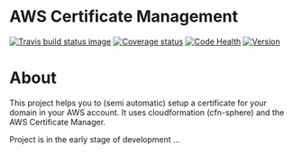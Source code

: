 AWS Certificate Management
==========================

[![Travis build status image](https://travis-ci.org/ImmobilienScout24/aws-certificate-management.png?branch=master "Travis build status")](https://travis-ci.org/ImmobilienScout24/aws-certificate-management)
[![Coverage status](https://coveralls.io/repos/ImmobilienScout24/aws-certificate-management/badge.png?branch=master "Coverage status")](https://coveralls.io/r/ImmobilienScout24/aws-certificate-management?branch=master)
[![Code Health](https://landscape.io/github/ImmobilienScout24/aws-certificate-management/master/landscape.svg?style=flat "Coverage status")](https://landscape.io/github/ImmobilienScout24/aws-certificate-management/master)
[![Version](https://img.shields.io/pypi/v/aws-certificate-management.svg "Version")](https://pypi.python.org/pypi/aws-certificate-management)

About
=====

This project helps you to (semi automatic) setup a certificate for your domain in your AWS account.
It uses cloudformation (cfn-sphere) and the AWS Certificate Manager.

Project is in the early stage of development ...

